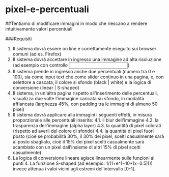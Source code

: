 ﻿# pixel-e-percentuali
##Tentiamo di modificare immagini in modo che riescano a rendere intuitivamente valori percentuali

###Requisiti

1. Il sistema dovrà essere on line e correttamente eseguito sui browser comuni (ad es. Firefox)
2. Il sistema dovrà accettare in ingresso una immagine ad alta risoluzione (ad esempio con controllo <input>)
3. Il sistema prende in ingresso anche due percentuali (numero tra 0 e 100), sia come input text che come slider continuo in una pagina, e, con selettore a cascata, il colore si sfondo (black | white) e la logica di conversione (linear | S-shaped)
4. Il sistema, in un'altra pagina rispetto all'inserimento delle percentuali, visualizza due volte l'immagine caricata su sfondo, in modalità affiancata (larghezza 45%, con padding tra le immagini di almeno 50 pixel)
4. Il sistema dovrà applicare alla immagini i seguenti effetti, in misura proporzionale alle percentuali inserite:
  4.1. il blur dell'immagine
  4.2. la trasparenza dell'immagine (alpha layer)
  4.3. la quantità di pixel colorati (rispetto ad averli del colore di sfondo)
  4.4. la quantità di pixel fuori posto (cioè se probabilità 30%, il 30% dei pixel, scelti casualmente sarà al posto sbagliato, cioè il 15% dei pixel scelti casualmente sarà scambiato con un pixel dall'insieme di altri 15% di pixel scelti casualmente)
5. La logica di conversione lineare agisce linearmente sulle funzioni ai punti 4. 
La funzione S-shaped (ad esempio: 1/(1+e^(−10*(x−0.5)))) invece attenua i valoi vicini agli estremi del'intervallo [0-1].
